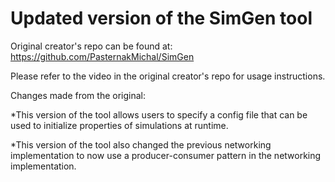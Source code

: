 # Updated version of the SimGen tool

Original creator's repo can be found at:
https://github.com/PasternakMichal/SimGen

Please refer to the video in the original creator's repo for usage instructions.

Changes made from the original:

*This version of the tool allows users to specify a config file that can be used to initialize properties of simulations at runtime. 

*This version of the tool also changed the previous networking implementation to now use a producer-consumer pattern in the networking implementation.

